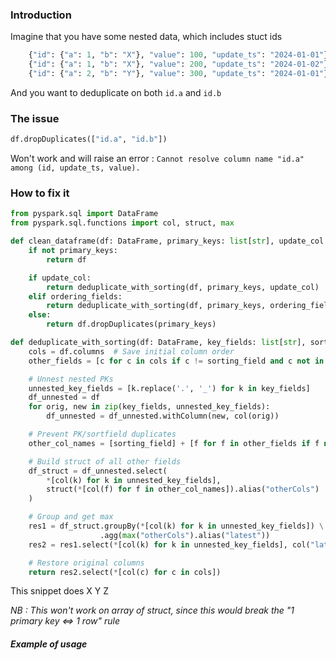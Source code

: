 
### Introduction

Imagine that you have some nested data, which includes stuct ids
```python
    {"id": {"a": 1, "b": "X"}, "value": 100, "update_ts": "2024-01-01"},
    {"id": {"a": 1, "b": "X"}, "value": 200, "update_ts": "2024-01-02"},
    {"id": {"a": 2, "b": "Y"}, "value": 300, "update_ts": "2024-01-01"}
```

And you want to deduplicate on both `id.a` and `id.b` 

### The issue
```python
df.dropDuplicates(["id.a", "id.b"])
```
Won't work and will raise an error : `Cannot resolve column name "id.a" among (id, update_ts, value).`

### How to fix it

```python
from pyspark.sql import DataFrame
from pyspark.sql.functions import col, struct, max

def clean_dataframe(df: DataFrame, primary_keys: list[str], update_col: str | None, ordering_fields: list[str]) -> DataFrame:
    if not primary_keys:
        return df

    if update_col:
        return deduplicate_with_sorting(df, primary_keys, update_col)
    elif ordering_fields:
        return deduplicate_with_sorting(df, primary_keys, ordering_fields[0])
    else:
        return df.dropDuplicates(primary_keys)

def deduplicate_with_sorting(df: DataFrame, key_fields: list[str], sorting_field: str) -> DataFrame:
    cols = df.columns  # Save initial column order
    other_fields = [c for c in cols if c != sorting_field and c not in key_fields]

    # Unnest nested PKs
    unnested_key_fields = [k.replace('.', '_') for k in key_fields]
    df_unnested = df
    for orig, new in zip(key_fields, unnested_key_fields):
        df_unnested = df_unnested.withColumn(new, col(orig))

    # Prevent PK/sortfield duplicates
    other_col_names = [sorting_field] + [f for f in other_fields if f not in unnested_key_fields]

    # Build struct of all other fields
    df_struct = df_unnested.select(
        *[col(k) for k in unnested_key_fields],
        struct(*[col(f) for f in other_col_names]).alias("otherCols")
    )

    # Group and get max
    res1 = df_struct.groupBy(*[col(k) for k in unnested_key_fields]) \
                    .agg(max("otherCols").alias("latest"))
    res2 = res1.select(*[col(k) for k in unnested_key_fields], col("latest.*"))

    # Restore original columns
    return res2.select(*[col(c) for c in cols])
```

This snippet does X Y Z 

_NB : This won't work on array of struct, since this would break the "1 primary key <=> 1 row" rule_


##### Example of usage
